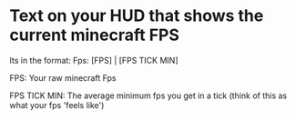 # Text on your HUD that shows the current minecraft FPS

Its in the format:
Fps: [FPS] | [FPS TICK MIN]

FPS: Your raw minecraft Fps

FPS TICK MIN: The average minimum fps you get in a tick
(think of this as what your fps 'feels like')